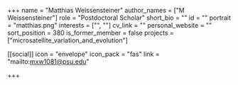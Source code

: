 +++
name = "Matthias Weissensteiner"
author_names = ["M Weissensteiner"]
role = "Postdoctoral Scholar"
short_bio = ""
id = ""
portrait = "matthias.png"
interests = ["", ""]
cv_link = ""
personal_website = ""
sort_position = 380
is_former_member = false
projects = ["microsatellite_variation_and_evolution"]

[[social]]
    icon = "envelope"
    icon_pack = "fas"
    link = "mailto:mxw1081@psu.edu"

+++
